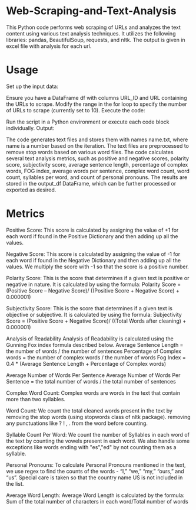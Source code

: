 # Web-Scraping-and-Text-Analysis
This Python code performs web scraping of URLs and analyzes the text content using various text analysis techniques. It utilizes the following libraries: pandas, BeautifulSoup, requests, and nltk. The output is given in excel file with analysis for each url.

# Usage 
Set up the input data:

Ensure you have a DataFrame df with columns URL_ID and URL containing the URLs to scrape.
Modify the range in the for loop to specify the number of URLs to scrape (currently set to 10).
Execute the code:

Run the script in a Python environment or execute each code block individually.
Output:

The code generates text files and stores them with names name.txt, where name is a number based on the iteration.
The text files are preprocessed to remove stop words based on various word files.
The code calculates several text analysis metrics, such as positive and negative scores, polarity score, subjectivity score, average sentence length, percentage of complex words, FOG index, average words per sentence, complex word count, word count, syllables per word, and count of personal pronouns.
The results are stored in the output_df DataFrame, which can be further processed or exported as desired.


# Metrics 
Positive Score: This score is calculated by assigning the value of +1 for each word if found in the Positive Dictionary and then adding up all the values.

Negative Score: This score is calculated by assigning the value of -1 for each word if found in the Negative Dictionary and then adding up all the values. We multiply the score with -1 so that the score is a positive number.

Polarity Score: This is the score that determines if a given text is positive or negative in nature. It is calculated by using the formula: 
Polarity Score = (Positive Score – Negative Score)/ ((Positive Score + Negative Score) + 0.000001)

Subjectivity Score: This is the score that determines if a given text is objective or subjective. It is calculated by using the formula: 
Subjectivity Score = (Positive Score + Negative Score)/ ((Total Words after cleaning) + 0.000001)


Analysis of Readability
Analysis of Readability is calculated using the Gunning Fox index formula described below.
Average Sentence Length = the number of words / the number of sentences
Percentage of Complex words = the number of complex words / the number of words 
Fog Index = 0.4 * (Average Sentence Length + Percentage of Complex words)

Average Number of Words Per Sentence
Average Number of Words Per Sentence = the total number of words / the total number of sentences

Complex Word Count: 
Complex words are words in the text that contain more than two syllables.

Word Count: 
We count the total cleaned words present in the text by 
removing the stop words (using stopwords class of nltk package).
removing any punctuations like ? ! , . from the word before counting.

Syllable Count Per Word: 
We count the number of Syllables in each word of the text by counting the vowels present in each word. We also handle some exceptions like words ending with "es","ed" by not counting them as a syllable.

Personal Pronouns: 
To calculate Personal Pronouns mentioned in the text, we use regex to find the counts of the words - “I,” “we,” “my,” “ours,” and “us”. Special care is taken so that the country name US is not included in the list.

Average Word Length: 
Average Word Length is calculated by the formula:
Sum of the total number of characters in each word/Total number of words
